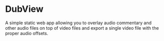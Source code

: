 # DubView

A simple static web app allowing you to overlay audio commentary and other audio files on top
of video files and export a single video file with the proper audio offsets. 
